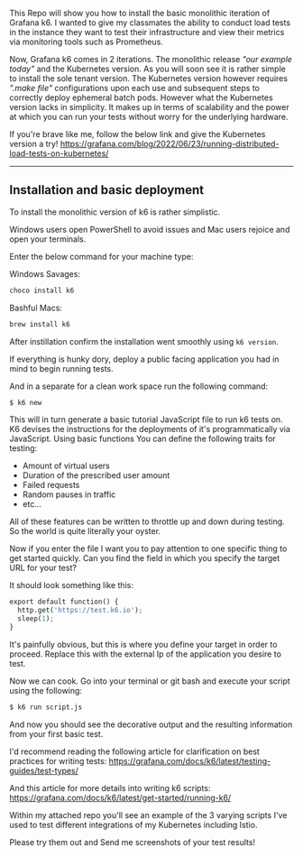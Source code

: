 
This Repo will show you how to install the basic monolithic iteration of Grafana k6. I wanted to give my classmates the ability to conduct load tests in the instance they want to test their infrastructure and view their metrics via monitoring tools such as Prometheus.  

Now, Grafana k6 comes in 2 iterations. The monolithic release *"our example today"* and the Kubernetes version. As you will soon see it is rather simple to install the sole tenant version. The Kubernetes version however requires *".make file"* configurations upon each use and subsequent steps to correctly deploy ephemeral batch pods. However what the Kubernetes version lacks in simplicity. It makes up in terms of scalability and the power at which you can run your tests without worry for the underlying hardware. 

If you're brave like me, follow the below link and give the Kubernetes version a try! 
https://grafana.com/blog/2022/06/23/running-distributed-load-tests-on-kubernetes/

---
## Installation and basic deployment

To install the monolithic version of k6 is rather simplistic. 

Windows users open PowerShell to avoid issues and Mac users rejoice and open your terminals. 

Enter the below command for your machine type:

Windows Savages:
```python
choco install k6
```

Bashful Macs:
```python
brew install k6
```


After instillation confirm the installation went smoothly using `k6 version`.

If everything is hunky dory, deploy a public facing application you had in mind to begin running tests. 

And in a separate for a clean work space run the following command:
```python
$ k6 new
```

This will in turn generate a basic tutorial JavaScript file to run k6 tests on. K6 devises the instructions for the deployments of it's programmatically via JavaScript. Using basic functions You can define the following traits for testing: 

- Amount of virtual users
- Duration of the prescribed user amount
- Failed requests 
- Random pauses in traffic
- etc...

All of these features can be written to throttle up and down during testing. So the world is quite literally your oyster. 

Now if you enter the file I want you to pay attention to one specific thing to get started quickly.
Can you find the field in which you specify the target URL for your test? 

It should look something like this:
```python
export default function() {
  http.get('https://test.k6.io');
  sleep(1);
}
```
It's painfully obvious, but this is where you define your target in order to proceed. Replace this with the external Ip of the application you desire to test. 

Now we can cook. 
Go into your terminal or git bash and execute your script using the following:
```python
$ k6 run script.js
```
And now you should see the decorative output and the resulting information from your first basic test. 

I'd recommend reading the following article for clarification on best practices for writing tests:
https://grafana.com/docs/k6/latest/testing-guides/test-types/

And this article for more details into writing k6 scripts:
https://grafana.com/docs/k6/latest/get-started/running-k6/

Within my attached repo you'll see an example of the 3 varying scripts I've used to test different integrations of my Kubernetes including Istio.  

Please try them out and Send me screenshots of your test results!

